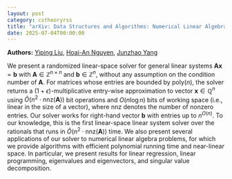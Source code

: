 ```yaml
---
layout: post
category: cstheoryrss
title: "arXiv: Data Structures and Algorithms: Numerical Linear Algebra in Linear Space"
date: 2025-07-04T00:00:00
---
```


**Authors:** [Yiping Liu](https://dblp.uni-trier.de/search?q=Yiping+Liu), [Hoai-An Nguyen](https://dblp.uni-trier.de/search?q=Hoai-An+Nguyen), [Junzhao Yang](https://dblp.uni-trier.de/search?q=Junzhao+Yang)

We present a randomized linear-space solver for general linear systems
$\mathbf{A} \mathbf{x} = \mathbf{b}$ with $\mathbf{A} \in \mathbb{Z}^{n \times
n}$ and $\mathbf{b} \in \mathbb{Z}^n$, without any assumption on the condition
number of $\mathbf{A}$. For matrices whose entries are bounded by
$\mathrm{poly}(n)$, the solver returns a $(1+\epsilon)$-multiplicative
entry-wise approximation to vector $\mathbf{x} \in \mathbb{Q}^{n}$ using
$\widetilde{O}(n^2 \cdot \mathrm{nnz}(\mathbf{A}))$ bit operations and $O(n
\log n)$ bits of working space (i.e., linear in the size of a vector), where
$\mathrm{nnz}$ denotes the number of nonzero entries. Our solver works for
right-hand vector $\mathbf{b}$ with entries up to $n^{O(n)}$. To our knowledge,
this is the first linear-space linear system solver over the rationals that
runs in $\widetilde{O}(n^2 \cdot \mathrm{nnz}(\mathbf{A}))$ time.
We also present several applications of our solver to numerical linear
algebra problems, for which we provide algorithms with efficient polynomial
running time and near-linear space. In particular, we present results for
linear regression, linear programming, eigenvalues and eigenvectors, and
singular value decomposition.
